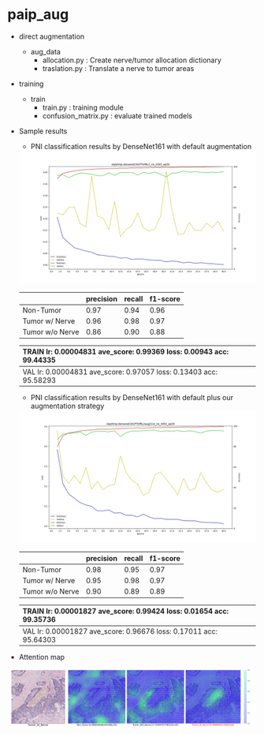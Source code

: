 # paip_aug


- direct augmentation
  - aug_data
    - allocation.py : Create nerve/tumor allocation dictionary
    - traslation.py : Translate a nerve to tumor areas

- training
  - train
    - train.py            : training module
    - confusion_matrix.py : evaluate trained models

- Sample results

  - PNI classification results by DenseNet161 with default augmentation
  <img src="./images/LA_plot.png" width="500"/>
  
    |                 | precision | recall | f1-score |
    | --------------- | --------- |-------- |-------- |
    | Non-Tumor       | 0.97  |0.94  |0.96  |
    | Tumor w/ Nerve  | 0.96  |0.98  |0.97  |
    | Tumor w/o Nerve | 0.86  |0.90  |0.88  |
    
    
    | TRAIN lr: 0.00004831 ave_score: 0.99369 loss: 0.00943 acc: 99.44335 |
    |-|
    | VAL lr: 0.00004831 ave_score: 0.97057 loss: 0.13403 acc: 95.58293 |
  
  - PNI classification results by DenseNet161 with default plus our augmentation strategy
  <img src="./images/LA_plot_aug.png" width="500"/>
  
    |                 | precision | recall | f1-score |
    | --------------- | --------- |-------- |-------- |
    | Non-Tumor       | 0.98  |0.95  |0.97  |
    | Tumor w/ Nerve  | 0.95  |0.98  |0.97  |
    | Tumor w/o Nerve | 0.90  |0.89  |0.89  |
    
    | TRAIN lr: 0.00001827 ave_score: 0.99424 loss: 0.01654 acc: 99.35736 |
    |-|
    | VAL lr: 0.00001827 ave_score: 0.96676 loss: 0.17011 acc: 95.64303 |
    
    
- Attention map
<img src="./images/image15.png" width="800"/>
